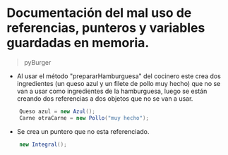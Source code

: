 # Documentación del mal uso de referencias, punteros y variables guardadas en memoria.

> pyBurger
- Al usar el método "prepararHamburguesa" del cocinero este crea dos ingredientes (un queso azul y un filete de pollo muy hecho) que no se van a usar como ingredientes de la hamburguesa, luego se están creando dos referencias a dos objetos que no se van a usar.

```java
    Queso azul = new Azul();
    Carne otraCarne = new Pollo("muy hecho");
```

- Se crea un puntero que no esta referenciado.
```java
    new Integral();
```